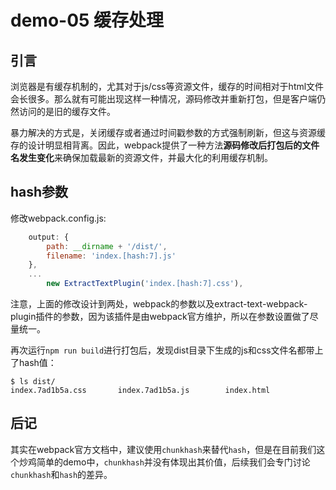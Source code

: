 # demo-05 缓存处理

## 引言

浏览器是有缓存机制的，尤其对于js/css等资源文件，缓存的时间相对于html文件会长很多。那么就有可能出现这样一种情况，源码修改并重新打包，但是客户端仍然访问的是旧的缓存文件。

暴力解决的方式是，关闭缓存或者通过时间戳参数的方式强制刷新，但这与资源缓存的设计明显相背离。因此，webpack提供了一种方法**源码修改后打包后的文件名发生变化**来确保加载最新的资源文件，并最大化的利用缓存机制。

## hash参数

修改webpack.config.js:

```js
    output: {
        path: __dirname + '/dist/',
        filename: 'index.[hash:7].js'
    },
    ...
        new ExtractTextPlugin('index.[hash:7].css'),
```

注意，上面的修改设计到两处，webpack的参数以及extract-text-webpack-plugin插件的参数，因为该插件是由webpack官方维护，所以在参数设置做了尽量统一。

再次运行`npm run build`进行打包后，发现dist目录下生成的js和css文件名都带上了hash值：

```
$ ls dist/
index.7ad1b5a.css       index.7ad1b5a.js        index.html
```

## 后记

其实在webpack官方文档中，建议使用`chunkhash`来替代`hash`，但是在目前我们这个炒鸡简单的demo中，`chunkhash`并没有体现出其价值，后续我们会专门讨论`chunkhash`和`hash`的差异。
